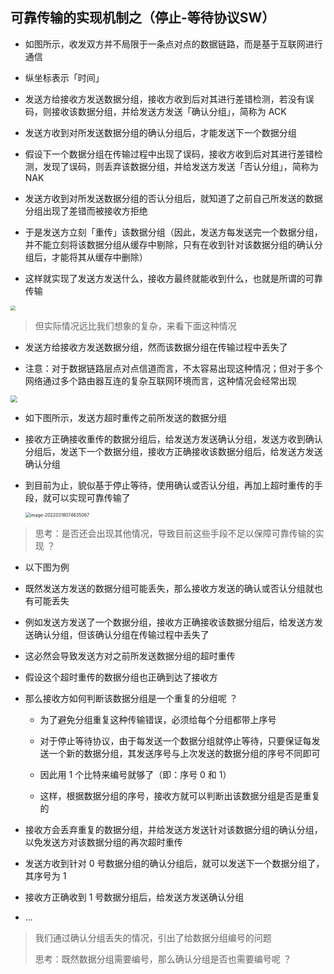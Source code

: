 ## 可靠传输的实现机制之（停止-等待协议SW）

- 如图所示，收发双方并不局限于一条点对点的数据链路，而是基于互联网进行通信

- 纵坐标表示「时间」

- 发送方给接收方发送数据分组，接收方收到后对其进行差错检测，若没有误码，则接收该数据分组，并给发送方发送「确认分组」，简称为 ACK

- 发送方收到对所发送数据分组的确认分组后，才能发送下一个数据分组

- 假设下一个数据分组在传输过程中出现了误码，接收方收到后对其进行差错检测，发现了误码，则丢弃该数据分组，并给发送方发送「否认分组」，简称为 NAK

- 发送方收到对所发送数据分组的否认分组后，就知道了之前自己所发送的数据分组出现了差错而被接收方拒绝

- 于是发送方立刻「重传」该数据分组（因此，发送方每发送完一个数据分组，并不能立刻将该数据分组从缓存中剔除，只有在收到针对该数据分组的确认分组后，才能将其从缓存中删除）

- 这样就实现了发送方发送什么，接收方最终就能收到什么，也就是所谓的可靠传输

<img src="https://gitee.com/pj-l/imgs-1/raw/master/image-20220317230318113.png" style="zoom:50%;" />

> 但实际情况远比我们想象的复杂，来看下面这种情况

- 发送方给接收方发送数据分组，然而该数据分组在传输过程中丢失了

- 注意：对于数据链路层点对点信道而言，不太容易出现这种情况；但对于多个网络通过多个路由器互连的复杂互联网环境而言，这种情况会经常出现

<img src="https://gitee.com/pj-l/imgs-1/raw/master/超时重传的原因.png" style="zoom:67%;" />

- 如下图所示，发送方超时重传之前所发送的数据分组

- 接收方正确接收重传的数据分组后，给发送方发送确认分组，发送方收到确认分组后，发送下一个数据分组，接收方正确接收该数据分组后，给发送方发送确认分组

- 到目前为止，貌似基于停止等待，使用确认或否认分组，再加上超时重传的手段，就可以实现可靠传输了
	
	<img src="https://gitee.com/pj-l/imgs-1/raw/master/image-20220318074635067.png" alt="image-20220318074635067" style="zoom:50%;" />

> 思考：是否还会出现其他情况，导致目前这些手段不足以保障可靠传输的实现 ？

- 以下图为例

- 既然发送方发送的数据分组可能丢失，那么接收方发送的确认或否认分组就也有可能丢失

- 例如发送方发送了一个数据分组，接收方正确接收该数据分组后，给发送方发送确认分组，但该确认分组在传输过程中丢失了

- 这必然会导致发送方对之前所发送数据分组的超时重传

- 假设这个超时重传的数据分组也正确到达了接收方

- 那么接收方如何判断该数据分组是一个重复的分组呢 ？

	- 为了避免分组重复这种传输错误，必须给每个分组都带上序号

	- 对于停止等待协议，由于每发送一个数据分组就停止等待，只要保证每发送一个新的数据分组，其发送序号与上次发送的数据分组的序号不同即可

	- 因此用 1 个比特来编号就够了（即：序号 0 和 1）

	- 这样，根据数据分组的序号，接收方就可以判断出该数据分组是否是重复的

- 接收方会丢弃重复的数据分组，并给发送方发送针对该数据分组的确认分组，以免发送方对该数据分组的再次超时重传

- 发送方收到针对 0 号数据分组的确认分组后，就可以发送下一个数据分组了，其序号为 1

- 接收方正确收到 1 号数据分组后，给发送方发送确认分组

- ...

> 我们通过确认分组丢失的情况，引出了给数据分组编号的问题
>
> 思考：既然数据分组需要编号，那么确认分组是否也需要编号呢 ？